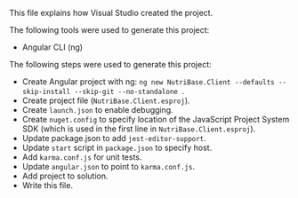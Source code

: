 This file explains how Visual Studio created the project.

The following tools were used to generate this project:
- Angular CLI (ng)

The following steps were used to generate this project:
- Create Angular project with ng: `ng new NutriBase.Client --defaults --skip-install --skip-git --no-standalone `.
- Create project file (`NutriBase.Client.esproj`).
- Create `launch.json` to enable debugging.
- Create `nuget.config` to specify location of the JavaScript Project System SDK (which is used in the first line in `NutriBase.Client.esproj`).
- Update package.json to add `jest-editor-support`.
- Update `start` script in `package.json` to specify host.
- Add `karma.conf.js` for unit tests.
- Update `angular.json` to point to `karma.conf.js`.
- Add project to solution.
- Write this file.
